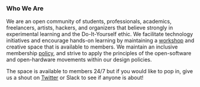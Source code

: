 ### Who We Are

We are an open community of students, professionals, academics, freelancers,
artists, hackers, and organizers that believe strongly in experimental learning
and the Do-It-Yourself ethic. We facilitate technology initiatives and encourage
hands-on learning by maintaining a [workshop](/about/facility#workshop) and
creative space that is available to members. We maintain an inclusive membership
[policy](/community/rules_and_policies), and strive to apply the principles of
the open-software and open-hardware movements within our design policies.

The space is available to members 24/7 but if you would like to pop in, give us
a shout on [Twitter](https://twitter.com/farsetlabs) or Slack to see if anyone
is about!
